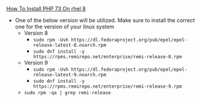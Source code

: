 [How To Install PHP 73 On rhel 8](https://www.itzgeek.com/how-tos/linux/centos-how-tos/how-to-install-php-7-3-on-rhel-8.html) <br />

* One of the below version will be utilized. Make sure to install the correct one for the version of your linux system
  * Version 8
    * `sudo rpm -Uvh https://dl.fedoraproject.org/pub/epel/epel-release-latest-8.noarch.rpm`
    * `sudo dnf install -y https://rpms.remirepo.net/enterprise/remi-release-8.rpm`
  * Version 9
    * `sudo rpm -Uvh https://dl.fedoraproject.org/pub/epel/epel-release-latest-9.noarch.rpm`
    * `sudo dnf install -y https://rpms.remirepo.net/enterprise/remi-release-9.rpm`
  * `sudo rpm -qa | grep remi-release`
